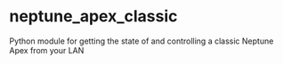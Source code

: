 # neptune_apex_classic
Python module for getting the state of and controlling a classic Neptune Apex from your LAN
